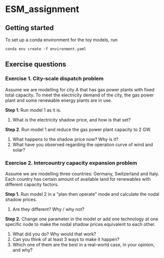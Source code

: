 # ESM_assignment

## Getting started

To set up a conda environment for the toy models, run

    conda env create -f environment.yaml

## Exercise questions

### Exercise 1. City-scale dispatch problem

Assume we are modelling for city A that has gas power plants with fixed total capacity. To meet the electricity demand of the city, the gas power plant and some renewable energy plants are in use.

**Step 1**. Run model 1 as it is.
1. What is the electricity shadow price, and how is that set?

**Step 2**. Run model 1 and reduce the gas power plant capacity to 2 GW.
1. What happens to the shadow price now? Why is it?
2. What have you observed regarding the operation curve of wind and solar?

### Exercise 2. Intercountry capacity expansion problem

Assume we are modelling three countries: Germany, Switzerland and Italy. Each country has certain amount of available land for renewables with different capacity factors.

**Step 1.** Run model 2 in a "plan then operate" mode and calculate the nodal shadow prices.
1. Are they different? Why / why not?

**Step 2.** Change one parameter in the model or add one technology at one specific node to make the nodal shadow prices equivalent to each other.
1. What did you do? Why would that work?
2. Can you think of at least 3 ways to make it happen?
3. Which one of them are the best in a real-world case, in your opinion, and why?
